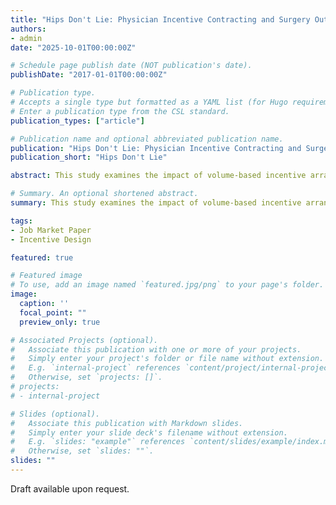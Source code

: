```yaml
---
title: "Hips Don't Lie: Physician Incentive Contracting and Surgery Outcomes"
authors:
- admin
date: "2025-10-01T00:00:00Z"

# Schedule page publish date (NOT publication's date).
publishDate: "2017-01-01T00:00:00Z"

# Publication type.
# Accepts a single type but formatted as a YAML list (for Hugo requirements).
# Enter a publication type from the CSL standard.
publication_types: ["article"]

# Publication name and optional abbreviated publication name.
publication: "Hips Don't Lie: Physician Incentive Contracting and Surgery Outcomes"
publication_short: "Hips Don't Lie"

abstract: This study examines the impact of volume-based incentive arrangements for hospital chief physicians on the quantity and quality of discretionary surgeries. I exploit a regulatory reform in Germany that prohibited incentive pay tied to procedural volumes and study its effect on hip replacement surgeries, a procedure subject to physician discretion and concerns about overuse. Following the reform, hip replacement volumes declined by 3.6% at affected hospitals, with the effect concentrated among privately owned hospitals, where volumes declined by 17.7%. I also find evidence that volume-based incentives are associated with higher incidences of surgery-related infections, suggesting adverse effects on treatment quality. These findings show that contractual incentives tied to output measures can distort treatment decisions and compromise quality, underscoring the real effects of incentive design in healthcare.

# Summary. An optional shortened abstract.
summary: This study examines the impact of volume-based incentive arrangements for hospital chief physicians on the quantity and quality of discretionary surgeries.

tags:
- Job Market Paper
- Incentive Design

featured: true

# Featured image
# To use, add an image named `featured.jpg/png` to your page's folder. 
image:
  caption: ''
  focal_point: ""
  preview_only: true

# Associated Projects (optional).
#   Associate this publication with one or more of your projects.
#   Simply enter your project's folder or file name without extension.
#   E.g. `internal-project` references `content/project/internal-project/index.md`.
#   Otherwise, set `projects: []`.
# projects:
# - internal-project

# Slides (optional).
#   Associate this publication with Markdown slides.
#   Simply enter your slide deck's filename without extension.
#   E.g. `slides: "example"` references `content/slides/example/index.md`.
#   Otherwise, set `slides: ""`.
slides: ""
---
```


Draft available upon request.
